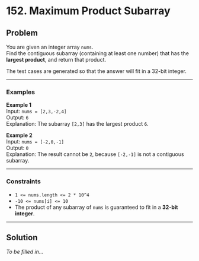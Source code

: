 # 152. Maximum Product Subarray

## Problem
You are given an integer array `nums`.  
Find the contiguous subarray (containing at least one number) that has the **largest product**, and return that product.  

The test cases are generated so that the answer will fit in a 32-bit integer.  

---

### Examples
**Example 1**  
Input: `nums = [2,3,-2,4]`  
Output: `6`  
Explanation: The subarray `[2,3]` has the largest product `6`.  

**Example 2**  
Input: `nums = [-2,0,-1]`  
Output: `0`  
Explanation: The result cannot be `2`, because `[-2,-1]` is not a contiguous subarray.  

---

### Constraints
- `1 <= nums.length <= 2 * 10^4`  
- `-10 <= nums[i] <= 10`  
- The product of any subarray of `nums` is guaranteed to fit in a **32-bit integer**.  

---

## Solution
_To be filled in..._
